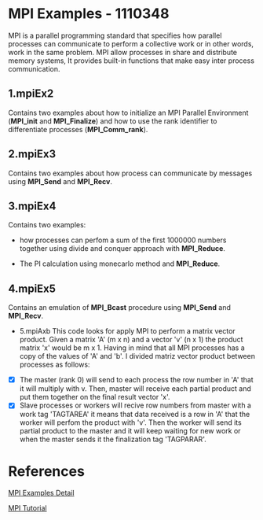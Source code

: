 # MPI Examples - 1110348

MPI is a parallel programming standard that specifies how parallel processes can communicate to perform a collective work or in other words, work in the same problem. MPI allow processes in share and distribute memory systems, It provides built-in functions that make easy inter process communication. 

## 1.mpiEx2 
Contains two examples about how to initialize an MPI Parallel Environment 
(**MPI_init** and **MPI_Finalize**) and how to use the rank identifier to differentiate processes (**MPI_Comm_rank**).

## 2.mpiEx3 
Contains two examples about how process can communicate by messages using **MPI_Send** and **MPI_Recv**.

## 3.mpiEx4 
Contains two examples: 
  - how processes can perfom a sum of the first 1000000 numbers together using divide and conquer approach with **MPI_Reduce**.
  
  - The PI calculation using monecarlo method and **MPI_Reduce**.
  
## 4.mpiEx5 
Contains an emulation of **MPI_Bcast** procedure using **MPI_Send** and **MPI_Recv**.
* 5.mpiAxb This code looks for apply MPI to perform a matrix vector product. Given a matrix 'A' (m x n) and a vector 'v' (n x 1) the product matrix 'x' would be m x 1. Having in mind that all MPI processes has a copy of the values of 'A' and 'b'. I divided matriz vector product between processes as follows: 

- [x] The master (rank 0) will send to each process the row number in 'A' that it will multiply with v. Then, master will receive each partial product and put them together on the final result vector 'x'.
- [x] Slave processes or workers will recive row numbers from master with a work tag 'TAGTAREA' it means that data received is a row in 'A' that the worker will perfom the product with 'v'. Then the worker will send its partial product to the master and it will keep waiting for new work or when the master sends it the finalization tag 'TAGPARAR'.

# References 
[MPI Examples Detail](https://github.com/josanabr/distributedsystems/blob/master/MPI/README.md)

[MPI Tutorial](http://mpitutorial.com/)
